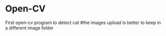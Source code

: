 # Open-CV
First open-cv program to detect cat
#the images upload is better to keep in a different image folder
